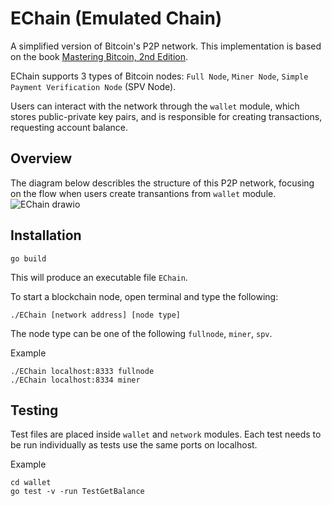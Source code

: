 # EChain (Emulated Chain)

A simplified version of Bitcoin's P2P network.
This implementation is based on the book [Mastering Bitcoin, 2nd Edition](https://www.oreilly.com/library/view/mastering-bitcoin-2nd/9781491954379/).

EChain supports 3 types of Bitcoin nodes: `Full Node`, `Miner Node`, `Simple Payment Verification Node` (SPV Node).

Users can interact with the network through the `wallet` module, which stores public-private key pairs, and is responsible for creating transactions, requesting account balance.

## Overview

The diagram below describles the structure of this P2P network, focusing on the flow when users create transantions from `wallet` module.
![EChain drawio](https://github.com/minhieuchu/EChain/assets/25933120/cd2f8102-8925-43bd-add3-fb3ea7607526)

## Installation

```
go build
```

This will produce an executable file `EChain`.

To start a blockchain node, open terminal and type the following:

```
./EChain [network address] [node type]
```

The node type can be one of the following `fullnode`, `miner`, `spv`.

Example

```
./EChain localhost:8333 fullnode
./EChain localhost:8334 miner
```

## Testing

Test files are placed inside `wallet` and `network` modules.
Each test needs to be run individually as tests use the same ports on localhost.

Example

```
cd wallet
go test -v -run TestGetBalance 
```

